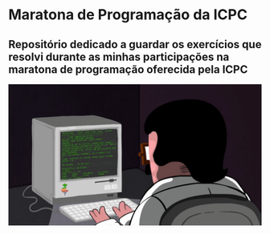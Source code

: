 # Maratona de Programação da ICPC

## Repositório dedicado a guardar os exercícios que resolvi durante as minhas participações na maratona de programação oferecida pela ICPC

![](https://github.com/WilliamDCGomes/Maratona-de-Programa-o-ICPC/blob/main/ArquivosReadme/dormrm.gif)
